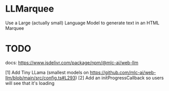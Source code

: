# LLMarquee
Use a Large (actually small) Language Model to generate text in an HTML Marquee

# TODO
docs: https://www.jsdelivr.com/package/npm/@mlc-ai/web-llm

[1] Add Tiny LLama (smallest models on https://github.com/mlc-ai/web-llm/blob/main/src/config.ts#L293)
[2] Add an initProgressCallback so users will see that it's loading
